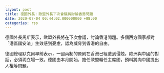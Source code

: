 ```yaml
---
layout: post
title: 德國外長：歐盟外長下次會議將討論香港問題
date: 2020-07-04 00:44:02.000000000 +08:00
categories: rss
---
```


德國外長馬斯表示，歐盟外長將在下次會議，討論香港問題。多個西方國家都對「港區國安法」生效感到憂慮，認為威脅到香港的自由。

德國總理默克爾早前表示，一國兩制的原則在香港已經遭到侵蝕，歐洲與中國的對話，必須玥立場一致。德國由本月開始，擔任歐盟輪任主席國，預料將向中國提出人權等問題。
